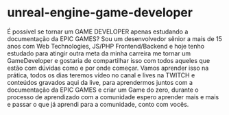 # unreal-engine-game-developer
É possível se tornar um GAME DEVELOPER apenas estudando a documentação da EPIC GAMES?  Sou um desenvolvedor sênior a mais de 15 anos com Web Technologies, JS/PHP Frontend/Backend e hoje tenho estudado para atingir outra meta da minha carreira me tornar um GameDeveloper e gostaria de compartilhar isso com todos aqueles que estão com dúvidas como e por onde começar.  Vamos aprender isso na prática, todos os dias teremos vídeo no canal e lives na TWITCH e conteúdos gravados aqui da live, para aprendermos juntos com a documentação da EPIC GAMES e criar um Game do zero, durante o processo de aprendizado com a comunidade espero aprender mais e mais e passar o que já aprendi para a comunidade, conto com vocês.
